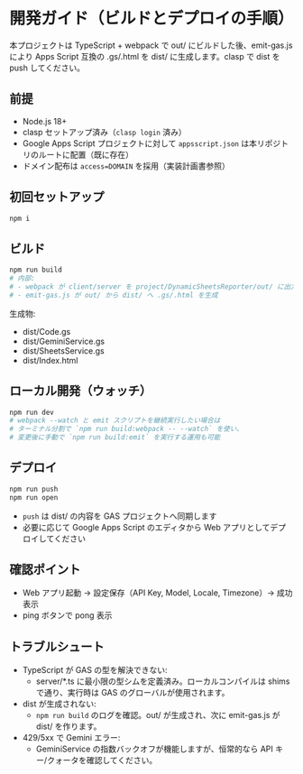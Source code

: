 # 開発ガイド（ビルドとデプロイの手順）

本プロジェクトは TypeScript + webpack で out/ にビルドした後、emit-gas.js により Apps Script 互換の .gs/.html を dist/ に生成します。clasp で dist を push してください。

## 前提

- Node.js 18+
- clasp セットアップ済み（`clasp login` 済み）
- Google Apps Script プロジェクトに対して `appsscript.json` は本リポジトリのルートに配置（既に存在）
- ドメイン配布は `access=DOMAIN` を採用（実装計画書参照）

## 初回セットアップ

```sh
npm i
```

## ビルド

```sh
npm run build
# 内部:
# - webpack が client/server を project/DynamicSheetsReporter/out/ に出力
# - emit-gas.js が out/ から dist/ へ .gs/.html を生成
```

生成物:
- dist/Code.gs
- dist/GeminiService.gs
- dist/SheetsService.gs
- dist/Index.html

## ローカル開発（ウォッチ）

```sh
npm run dev
# webpack --watch と emit スクリプトを継続実行したい場合は
# ターミナル分割で `npm run build:webpack -- --watch` を使い、
# 変更後に手動で `npm run build:emit` を実行する運用も可能
```

## デプロイ

```sh
npm run push
npm run open
```

- `push` は dist/ の内容を GAS プロジェクトへ同期します
- 必要に応じて Google Apps Script のエディタから Web アプリとしてデプロイしてください

## 確認ポイント

- Web アプリ起動 → 設定保存（API Key, Model, Locale, Timezone）→ 成功表示
- ping ボタンで pong 表示

## トラブルシュート

- TypeScript が GAS の型を解決できない:
  - server/*.ts に最小限の型シムを定義済み。ローカルコンパイルは shims で通り、実行時は GAS のグローバルが使用されます。
- dist が生成されない:
  - `npm run build` のログを確認。out/ が生成され、次に emit-gas.js が dist/ を作ります。
- 429/5xx で Gemini エラー:
  - GeminiService の指数バックオフが機能しますが、恒常的なら API キー/クォータを確認してください。
